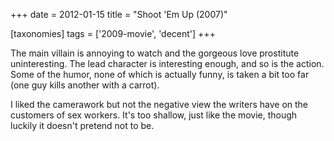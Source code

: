 +++
date = 2012-01-15
title = "Shoot 'Em Up (2007)"

[taxonomies]
tags = ['2009-movie', 'decent']
+++

The main villain is annoying to watch and the gorgeous love prostitute
uninteresting. The lead character is interesting enough, and so is the
action. Some of the humor, none of which is actually funny, is taken a
bit too far (one guy kills another with a carrot).

I liked the camerawork but not the negative view the writers have on the
customers of sex workers. It\'s too shallow, just like the movie, though
luckily it doesn\'t pretend not to be.
